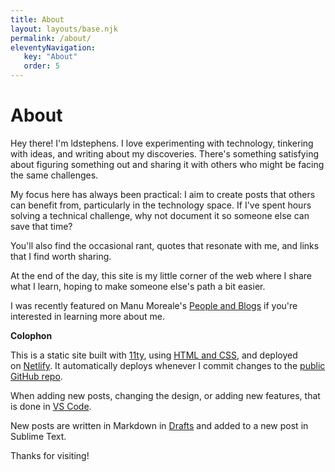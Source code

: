 ```yaml
---
title: About
layout: layouts/base.njk
permalink: /about/
eleventyNavigation:
   key: "About"
   order: 5
---
```


# About

Hey there! I'm ldstephens. I love experimenting with technology, tinkering with ideas, and writing about my discoveries. There's something satisfying about figuring something out and sharing it with others who might be facing the same challenges.

My focus here has always been practical: I aim to create posts that others can benefit from, particularly in the technology space. If I've spent hours solving a technical challenge, why not document it so someone else can save that time?

You'll also find the occasional rant, quotes that resonate with me, and links that I find worth sharing.

At the end of the day, this site is my little corner of the web where I share what I learn, hoping to make someone else's path a bit easier.

I was recently featured on Manu Moreale's [People and Blogs](https://manuelmoreale.com/interview/loren-stephens) if you're interested in learning more about me.

**Colophon**

This is a static site built with [11ty](https://www.11ty.dev/), using [HTML and CSS](https://htmlforpeople.com/), and deployed on [Netlify](https://www.netlify.com/). It automatically deploys whenever I commit changes to the [public GitHub repo](https://github.com/ldstep/ldstephensnet).

When adding new posts, changing the design, or adding new features, that is done in [VS Code](https://code.visualstudio.com).

New posts are written in Markdown in [Drafts](https://getdrafts.com/) and added to a new post in Sublime Text.

Thanks for visiting!
